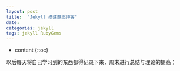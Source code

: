 ```yaml
---
layout: post
title:  "Jekyll 搭建静态博客"
date:   
categories: jekyll
tags: jekyll RubyGems
---
```


* content
{:toc}

以后每天将自己学习到的东西都得记录下来，周末进行总结与理论的提高；